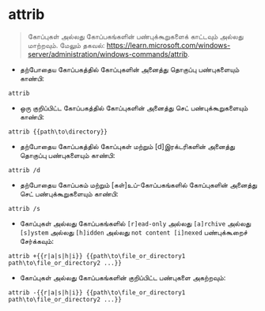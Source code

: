 # attrib

> கோப்புகள் அல்லது கோப்பகங்களின் பண்புக்கூறுகளைக் காட்டவும் அல்லது மாற்றவும்.
> மேலும் தகவல்: <https://learn.microsoft.com/windows-server/administration/windows-commands/attrib>.

- தற்போதைய கோப்பகத்தில் கோப்புகளின் அனைத்து தொகுப்பு பண்புகளையும் காண்பி:

`attrib`

- ஒரு குறிப்பிட்ட கோப்பகத்தில் கோப்புகளின் அனைத்து செட் பண்புக்கூறுகளையும் காண்பி:

`attrib {{path\to\directory}}`

- தற்போதைய கோப்பகத்தில் கோப்புகள் மற்றும் [d]இரக்டரிகளின் அனைத்து தொகுப்பு பண்புகளையும் காண்பி:

`attrib /d`

- தற்போதைய கோப்பகம் மற்றும் [கள்]உப்-கோப்பகங்களில் கோப்புகளின் அனைத்து செட் பண்புக்கூறுகளையும் காண்பி:

`attrib /s`

- கோப்புகள் அல்லது கோப்பகங்களில் `[r]ead-only` அல்லது `[a]rchive` அல்லது `[s]ystem` அல்லது `[h]idden` அல்லது `not content [i]nexed` பண்புக்கூறைச் சேர்க்கவும்:

`attrib +{{r|a|s|h|i}} {{path\to\file_or_directory1 path\to\file_or_directory2 ...}}`

- கோப்புகள் அல்லது கோப்பகங்களின் குறிப்பிட்ட பண்புகளை அகற்றவும்:

`attrib -{{r|a|s|h|i}} {{path\to\file_or_directory1 path\to\file_or_directory2 ...}}`